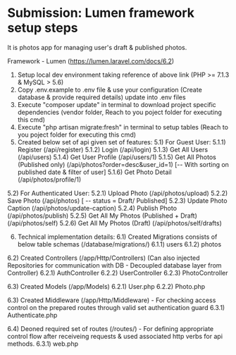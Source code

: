 # Submission: Lumen framework setup steps
It is photos app for managing user's draft & published photos.

Framework - Lumen (https://lumen.laravel.com/docs/6.2)
1) Setup local dev environment taking reference of above link (PHP >= 7.1.3 & MySQL > 5.6)
2) Copy .env.example to .env file & use your configuration (Create database & provide required details) update into .env files
3) Execute "composer update" in terminal to download project specific dependencies (vendor folder, Reach to you poject folder for executing this cmd)
4) Execute "php artisan migrate:fresh" in terminal to setup tables (Reach to you poject folder for executing this cmd)
5) Created below set of api given set of features:
5.1) For Guest User:
5.1.1) Register (/api/register)
5.1.2) Login (/api/login)
5.1.3) Get All Users (/api/users)
5.1.4) Get User Profile (/api/users/1)
5.1.5) Get All Photos (Published only) (/api/photos?order=desc&user_id=1) [-- With sorting on published date & filter of user]
5.1.6) Get Photo Detail (/api/photos/profile/1)

5.2) For Authenticated User:
5.2.1) Upload Photo (/api/photos/upload)
5.2.2) Save Photo (/api/photos) [ -- status = Draft/ Published]
5.2.3) Update Photo Caption (/api/photos/update-caption)
5.2.4) Publish Photo (/api/photos/publish)
5.2.5) Get All My Photos (Published + Draft) (/api/photos/self) 
5.2.6) Get All My Photos (Draft) (/api/photos/self/drafts) 

6) Technical implementation details:
6.1) Created Migrations consists of below table schemas (/database/migrations/)
6.1.1) users
6.1.2) photos

6.2) Created Controllers (/app/Http/Controllers) (Can also injected Repositories for communication with DB - Decoupled database layer from Controller)
6.2.1) AuthController
6.2.2) UserController
6.2.3) PhotoController

6.3) Created Models (/app/Models) 
6.2.1) User.php
6.2.2) Photo.php

6.3) Created Middleware (/app/Http/Middleware) - For checking access control on the prepared routes through valid set authentication guard
6.3.1) Authenticate.php

6.4) Deoned required set of routes (/routes/) - For defining appropriate control flow after receiveing requests & used associated http verbs for api methods.
6.3.1) web.php

